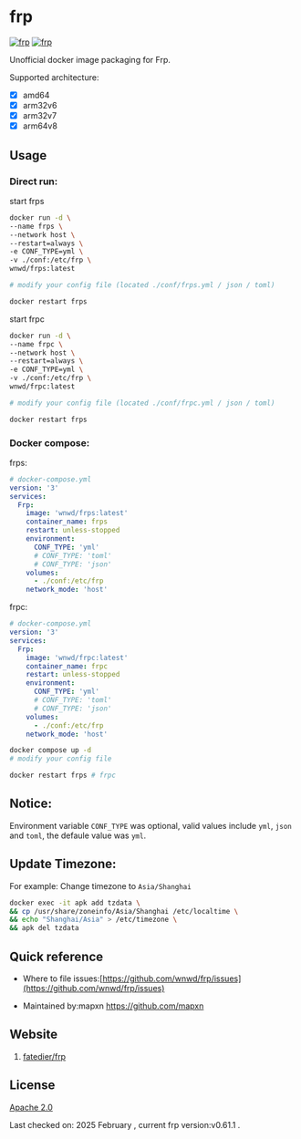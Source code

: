 # frp


[![frp](http://dockeri.co/image/wnwd/frps)](https://hub.docker.com/r/wnwd/frps)
[![frp](http://dockeri.co/image/wnwd/frpc)](https://hub.docker.com/r/wnwd/frpc)

Unofficial docker image packaging for Frp.

Supported architecture:

- [x] amd64
- [x] arm32v6
- [x] arm32v7
- [x] arm64v8

## Usage

### Direct run:
start frps
```bash
docker run -d \
--name frps \
--network host \
--restart=always \
-e CONF_TYPE=yml \
-v ./conf:/etc/frp \
wnwd/frps:latest

# modify your config file (located ./conf/frps.yml / json / toml)

docker restart frps

```

start frpc
```bash
docker run -d \
--name frpc \
--network host \
--restart=always \
-e CONF_TYPE=yml \
-v ./conf:/etc/frp \
wnwd/frpc:latest

# modify your config file (located ./conf/frpc.yml / json / toml)

docker restart frps

```


### Docker compose:
frps:
```yml
# docker-compose.yml
version: '3'
services:
  Frp:
    image: 'wnwd/frps:latest'
    container_name: frps
    restart: unless-stopped
    environment:
      CONF_TYPE: 'yml'
      # CONF_TYPE: 'toml'
      # CONF_TYPE: 'json'
    volumes:
      - ./conf:/etc/frp
    network_mode: 'host'
```

frpc:
```yml
# docker-compose.yml
version: '3'
services:
  Frp:
    image: 'wnwd/frpc:latest'
    container_name: frpc
    restart: unless-stopped
    environment:
      CONF_TYPE: 'yml'
      # CONF_TYPE: 'toml'
      # CONF_TYPE: 'json'
    volumes:
      - ./conf:/etc/frp
    network_mode: 'host'
```

```bash
docker compose up -d
# modify your config file

docker restart frps # frpc

```

## Notice:
Environment variable `CONF_TYPE` was optional, valid values include `yml`, `json` and `toml`, the defaule value was `yml`.


## Update Timezone:
For example: Change timezone to `Asia/Shanghai`
```bash
docker exec -it apk add tzdata \
&& cp /usr/share/zoneinfo/Asia/Shanghai /etc/localtime \
&& echo "Shanghai/Asia" > /etc/timezone \
&& apk del tzdata
```

## Quick reference

* Where to file issues:[https://github.com/wnwd/frp/issues](https://github.com/wnwd/frp/issues)

* Maintained by:mapxn <https://github.com/mapxn>

## Website
1. [fatedier/frp](https://github.com/fatedier/frp)

## License

[Apache 2.0](https://github.com/wnwd/frp?tab=Apache-2.0-1-ov-file)

Last checked on: 2025 February , current frp version:v0.61.1 .
